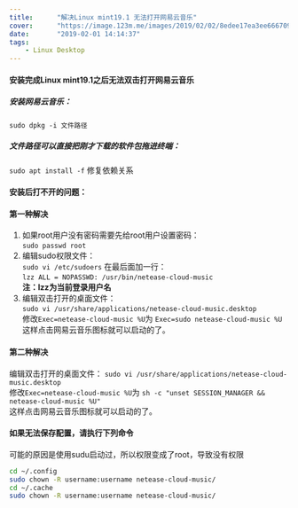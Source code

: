 ```yaml
---
title:      "解决Linux mint19.1 无法打开网易云音乐"
cover:      "https://image.123m.me/images/2019/02/02/8edee17ea3ee666709cbeebb9267c4ab.md.png"
date:       "2019-02-01 14:14:37"
tags:       
    - Linux Desktop
---
```


#### 安装完成Linux mint19.1之后无法双击打开网易云音乐

##### 安装网易云音乐：
`sudo dpkg -i 文件路径`
##### 文件路径可以直接把刚才下载的软件包拖进终端：
`sudo apt install -f` 修复依赖关系


#### 安装后打不开的问题：

#### 第一种解决
1. 如果root用户没有密码需要先给root用户设置密码：  
`sudo passwd root`
2. 编辑sudo权限文件：  
`sudo vi /etc/sudoers` 在最后面加一行：  
`lzz ALL = NOPASSWD: /usr/bin/netease-cloud-music`  
**注：lzz为当前登录用户名**
3. 编辑双击打开的桌面文件：  
`sudo vi /usr/share/applications/netease-cloud-music.desktop`  
修改`Exec=netease-cloud-music %U`为 `Exec=sudo netease-cloud-music %U`  
这样点击网易云音乐图标就可以启动的了。  

#### 第二种解决
编辑双击打开的桌面文件：
`sudo vi /usr/share/applications/netease-cloud-music.desktop`  
修改`Exec=netease-cloud-music %U`为 `sh -c "unset SESSION_MANAGER &&  netease-cloud-music %U"`  
这样点击网易云音乐图标就可以启动的了。


#### 如果无法保存配置，请执行下列命令  
可能的原因是使用sudu启动过，所以权限变成了root，导致没有权限
```bash
cd ~/.config
sudo chown -R username:username netease-cloud-music/
cd ~/.cache
sudo chown -R username:username netease-cloud-music/
```